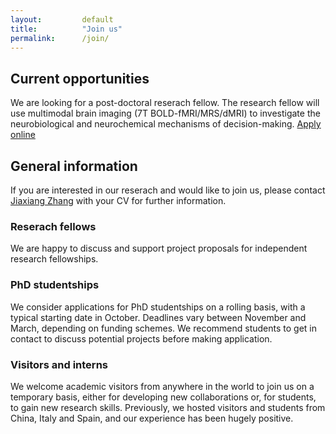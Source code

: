 ```yaml
---
layout: 		default
title: 			"Join us"
permalink: 		/join/
---
```


## Current opportunities

<!--<i class="fa fa-pencil-square-o fa-2x" aria-hidden="true" style="color: #F47E3E; font-size: 1.5em; !important"></i> We are looking for a research assistant to start as soon as possible. The RA will be responsible to conduct online behavioural experiments. Deadline March 24 \[[application link](https://krb-sjobs.brassring.com/TGnewUI/Search/home/HomeWithPreLoad?partnerid=30011&siteid=5460&PageType=JobDetails&jobid=1788654)\] -->

<i class="fa fa-pencil-square-o fa-2x" aria-hidden="true" style="color: #F47E3E; font-size: 1.5em; !important"></i> We are looking for a post-doctoral reserach fellow. The research fellow will use multimodal brain imaging (7T BOLD-fMRI/MRS/dMRI) to investigate the neurobiological and neurochemical mechanisms of decision-making. [Apply online](https://www.jobs.ac.uk/job/CGI527/research-associate)


<!--<i class="fa fa-pencil-square-o fa-2x" aria-hidden="true" style="color: #F47E3E; font-size: 1.5em; !important"></i>MRC-funded 3.5-years PhD studentship on the connectomics of Alzheimer’s risk. 

[Project details (Deadline November 23, 2020)](https://www.findaphd.com/phds/project/the-connectomics-of-alzheimer-s-risk-characterising-brain-temporal-network-dynamics-in-young-adults-at-increased-genetic-risk-for-late-onset-alzheimer-s-disease/?p123824)

<b>Project description</b>: Using advanced imaging and novel mathematical approaches, you will identify spatio-temporal brain networks that show altered dynamics in adults with genetic risk for Alzheimer’s disease. This PhD project will provide grounding in network Neuroscience — an evolving field using complex network theories to study the brain across multiple scales and modalities. We encourage candidates from different disciplines (e.g., cognitive/computational neuroscience, psychology, computer science, engineering, mathematics or physics). [(How to apply)](https://www.gw4biomed.ac.uk/doctoral-students/) 
-->

## General information

If you are interested in our reserach and would like to join us, please contact [Jiaxiang Zhang](mailto:zhangj73@cardiff.ac.uk) with your CV for further information.

<!--### Post-doctoral fellowships
One 3-year post-doctoral fellowship is available to work on a [ERC](https://erc.europa.eu)-funded project. The research fellow will use multimodal brain imaging (7T BOLD-fMRI/MRS/dMRI) to investigate the neurobiological and neurochemical mechanisms of decision-making.

[Apply online (Deadline January 11, 2019)](https://www.jobs.ac.uk/job/BOW399/research-associate)
-->
### Reserach fellows
We are happy to discuss and support project proposals for independent research fellowships. 

### PhD studentships
We consider applications for PhD studentships on a rolling basis, with a typical starting date in October. Deadlines vary between November and March, depending on funding schemes. We recommend students to get in contact to discuss potential projects before making application.

### Visitors and interns
We welcome academic visitors from anywhere in the world to join us on a temporary basis, either for developing new collaborations or, for students, to gain new research skills. Previously, we hosted visitors and students from China, Italy and Spain, and our experience has been hugely positive.
